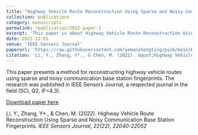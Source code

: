 ```yaml
---
title: "Highway Vehicle Route Reconstruction Using Sparse and Noisy Communication Base Station Fingerprints"
collection: publications
category: manuscripts
permalink: /publication/2022-paper-1
excerpt: 'This paper is about Highway Vehicle Route Reconstruction Using Sparse and Noisy Communication Base Station Fingerprints.'
date: 2022-12-01
venue: 'IEEE Sensors Journal'
paperurl: 'https://raw.githubusercontent.com/yemanzhongting/picb/main/Highway_Vehicle_Trajectory_Reconstruction_Using_Sparse_and_Noisy_Communication_Base_Station_Fingerprints%20(2).pdf'
citation: 'Li, Y., Zhang, Y*., & Chen, M. (2022). &quot;Highway Vehicle Route Reconstruction Using Sparse and Noisy Communication Base Station Fingerprints&quot; <i>IEEE Sensors Journal, 22(22), 22040-22052</i>'
---
```


This paper presents a method for reconstructing highway vehicle routes using sparse and noisy communication base station fingerprints. The research was published in IEEE Sensors Journal, a respected journal in the field (SCI, Q2, IF=4.3).

[Download paper here](https://raw.githubusercontent.com/yemanzhongting/picb/main/Highway_Vehicle_Trajectory_Reconstruction_Using_Sparse_and_Noisy_Communication_Base_Station_Fingerprints%20(2).pdf)

Li, Y., Zhang, Y*., & Chen, M. (2022). Highway Vehicle Route Reconstruction Using Sparse and Noisy Communication Base Station Fingerprints. <i>IEEE Sensors Journal, 22(22), 22040-22052</i>

